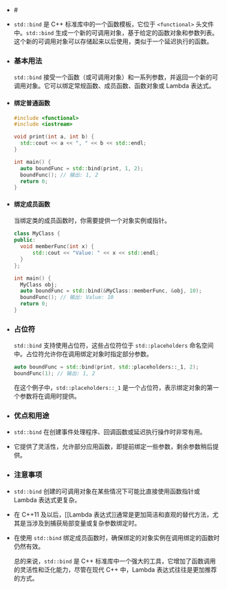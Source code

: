 - #<functional>
- `std::bind` 是 C++ 标准库中的一个函数模板，它位于 `<functional>` 头文件中。`std::bind` 生成一个新的可调用对象，基于给定的函数对象和参数列表。这个新的可调用对象可以存储起来以后使用，类似于一个延迟执行的函数。
- ### 基本用法
  
  `std::bind` 接受一个函数（或可调用对象）和一系列参数，并返回一个新的可调用对象。它可以绑定常规函数、成员函数、函数对象或 Lambda 表达式。
- #### 绑定普通函数
  
  ```cpp
  #include <functional>
  #include <iostream>
  
  void print(int a, int b) {
    std::cout << a << ", " << b << std::endl;
  }
  
  int main() {
    auto boundFunc = std::bind(print, 1, 2);
    boundFunc(); // 输出: 1, 2
    return 0;
  }
  ```
- #### 绑定成员函数
  
  当绑定类的成员函数时，你需要提供一个对象实例或指针。
  
  ```cpp
  class MyClass {
  public:
    void memberFunc(int x) {
        std::cout << "Value: " << x << std::endl;
    }
  };
  
  int main() {
    MyClass obj;
    auto boundFunc = std::bind(&MyClass::memberFunc, &obj, 10);
    boundFunc(); // 输出: Value: 10
    return 0;
  }
  ```
- ### 占位符
  
  `std::bind` 支持使用占位符，这些占位符位于 `std::placeholders` 命名空间中。占位符允许你在调用绑定对象时指定部分参数。
  
  ```cpp
  auto boundFunc = std::bind(print, std::placeholders::_1, 2);
  boundFunc(1); // 输出: 1, 2
  ```
  
  在这个例子中，`std::placeholders::_1` 是一个占位符，表示绑定对象的第一个参数将在调用时提供。
- ### 优点和用途
- `std::bind` 在创建事件处理程序、回调函数或延迟执行操作时非常有用。
- 它提供了灵活性，允许部分应用函数，即提前绑定一些参数，剩余参数稍后提供。
- ### 注意事项
- `std::bind` 创建的可调用对象在某些情况下可能比直接使用函数指针或 Lambda 表达式更复杂。
- 在 C++11 及以后，[[Lambda 表达式]]通常是更加简洁和直观的替代方法，尤其是当涉及到捕获局部变量或复杂参数绑定时。
- 在使用 `std::bind` 绑定成员函数时，确保绑定的对象实例在调用绑定的函数时仍然有效。
  
  总的来说，`std::bind` 是 C++ 标准库中一个强大的工具，它增加了函数调用的灵活性和泛化能力，尽管在现代 C++ 中，Lambda 表达式往往是更加推荐的方式。